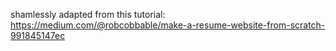 shamlessly adapted from this tutorial: https://medium.com/@robcobbable/make-a-resume-website-from-scratch-991845147ec
